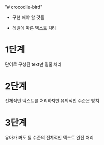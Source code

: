 "# crocodile-bird" 
* 구현 해야 할 것들
- 레벨에 따른 텍스트 처리
# 1단계
단어로 구성된 text만 밑줄 처리

# 2단계
전체적인 텍스트를 처리하지만 유의적인 수준은 방치

# 3단계
유아가 봐도 될 수준의 전체적인 텍스트 완전 처리